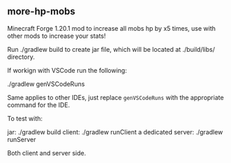 ## more-hp-mobs

Minecraft Forge 1.20.1 mod to increase all mobs hp by x5 times, use with other mods to increase your stats!

Run ./gradlew build to create jar file, which will be located at ./build/libs/ directory.

If workign with VSCode run the following:

./gradlew genVSCodeRuns

Same applies to other IDEs, just replace `genVSCodeRuns` with the appropriate command for the IDE.

To test with:

jar: ./gradlew build
client: ./gradlew runClient
a dedicated server: ./gradlew runServer

Both client and server side.